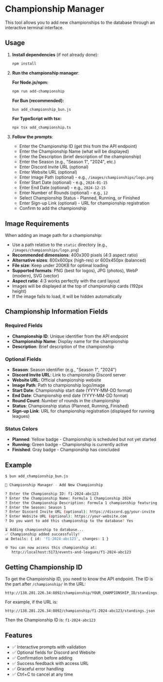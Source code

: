 # Championship Manager

This tool allows you to add new championships to the database through an interactive terminal interface.

## Usage

1. **Install dependencies** (if not already done):

   ```bash
   npm install
   ```

2. **Run the championship manager**:

   **For Node.js/npm:**

   ```bash
   npm run add-championship
   ```

   **For Bun (recommended):**

   ```bash
   bun add_championship_bun.js
   ```

   **For TypeScript with tsx:**

   ```bash
   npx tsx add_championship.ts
   ```

3. **Follow the prompts**:
   - Enter the Championship ID (get this from the API endpoint)
   - Enter the Championship Name (what will be displayed)
   - Enter the Description (brief description of the championship)
   - Enter the Season (e.g., "Season 1", "2024", etc.)
   - Enter Discord Invite URL (optional)
   - Enter Website URL (optional)
   - Enter Image Path (optional) - e.g., `/images/championships/logo.png`
   - Enter Start Date (optional) - e.g., `2024-01-15`
   - Enter End Date (optional) - e.g., `2024-12-15`
   - Enter Number of Rounds (optional) - e.g., `12`
   - Select Championship Status - Planned, Running, or Finished
   - Enter Sign-up Link (optional) - URL for championship registration
   - Confirm to add the championship

## Image Requirements

When adding an image path for a championship:

- Use a path relative to the `static` directory (e.g., `/images/championships/logo.png`)
- **Recommended dimensions**: 400x300 pixels (4:3 aspect ratio)
- **Alternative sizes**: 800x600px (high-res) or 600x450px (balanced)
- **File size**: Keep under 200KB for optimal loading
- **Supported formats**: PNG (best for logos), JPG (photos), WebP (modern), SVG (vector)
- **Aspect ratio**: 4:3 works perfectly with the card layout
- Images will be displayed at the top of championship cards (192px height)
- If the image fails to load, it will be hidden automatically

## Championship Information Fields

### Required Fields

- **Championship ID**: Unique identifier from the API endpoint
- **Championship Name**: Display name for the championship
- **Description**: Brief description of the championship

### Optional Fields

- **Season**: Season identifier (e.g., "Season 1", "2024")
- **Discord Invite URL**: Link to championship Discord server
- **Website URL**: Official championship website
- **Image Path**: Path to championship logo/image
- **Start Date**: Championship start date (YYYY-MM-DD format)
- **End Date**: Championship end date (YYYY-MM-DD format)
- **Round Count**: Number of rounds in the championship
- **Status**: Championship status (Planned, Running, Finished)
- **Sign-up Link**: URL for championship registration (displayed for running leagues)

### Status Colors

- **Planned**: Yellow badge - Championship is scheduled but not yet started
- **Running**: Green badge - Championship is currently active
- **Finished**: Gray badge - Championship has concluded

## Example

```bash
$ bun add_championship_bun.js

🏁 Championship Manager - Add New Championship

? Enter the Championship ID: f1-2024-abc123
? Enter the Championship Name: Formula 1 Championship 2024
? Enter the Championship Description: Formula 1 championship featuring modern F1 cars
? Enter the Season: Season 1
? Enter Discord Invite URL (optional): https://discord.gg/your-invite
? Enter Website URL (optional): https://your-website.com
? Do you want to add this championship to the database? Yes

⏳ Adding championship to database...
✅ Championship added successfully!
📊 Details: { id: 'f1-2024-abc123', changes: 1 }

🌐 You can now access this championship at:
   http://localhost:5173/events-and-leagues/f1-2024-abc123
```

## Getting Championship ID

To get the Championship ID, you need to know the API endpoint. The ID is the part after `/championship/` in the URL:

```
http://138.201.226.34:8092/championship/YOUR_CHAMPIONSHIP_ID/standings.json
```

For example, if the URL is:

```
http://138.201.226.34:8092/championship/f1-2024-abc123/standings.json
```

Then the Championship ID is: `f1-2024-abc123`

## Features

- ✅ Interactive prompts with validation
- ✅ Optional fields for Discord and Website
- ✅ Confirmation before adding
- ✅ Success feedback with access URL
- ✅ Graceful error handling
- ✅ Ctrl+C to cancel at any time
